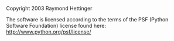 Copyright 2003 Raymond Hettinger

The software is licensed according to the terms of the PSF (Python Software Foundation) license found here: http://www.python.org/psf/license/